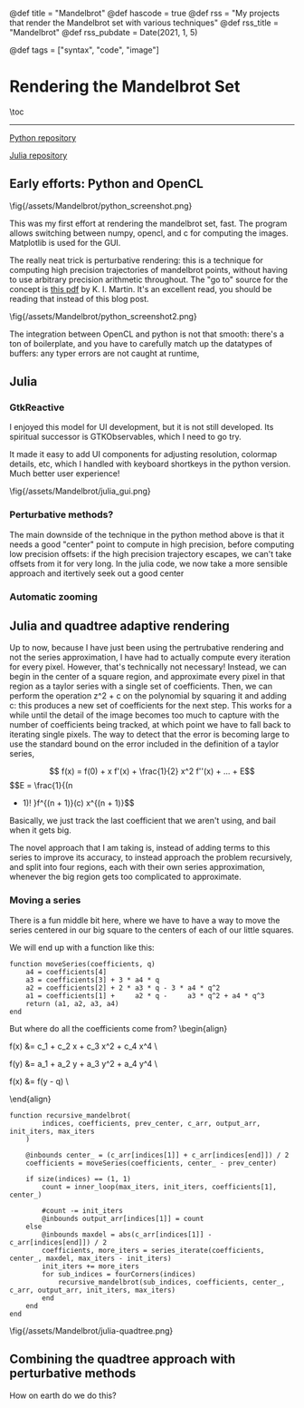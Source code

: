 
@def title = "Mandelbrot"
@def hascode = true
@def rss = "My projects that render the Mandelbrot set with various techniques"
@def rss_title = "Mandelbrot"
@def rss_pubdate = Date(2021, 1, 5)

@def tags = ["syntax", "code", "image"]

# Rendering the Mandelbrot Set

\toc

---

[Python repository](https://github.com/HastingsGreer/MandelBrotGL)

[Julia repository](https://github.com/HastingsGreer/julia_mandelbrot)

## Early efforts: Python and OpenCL

\fig{/assets/Mandelbrot/python_screenshot.png}

This was my first effort at rendering the mandelbrot set, fast.
The program allows switching between numpy, opencl, and c for computing the images. 
Matplotlib is used for the GUI.

The really neat trick is perturbative rendering: this is a technique for computing high precision 
trajectories of mandelbrot points, without having to use arbitrary precision arithmetic throughout.
The "go to" source for the concept is [this pdf](http://www.science.eclipse.co.uk/sft_maths.pdf) by K. I. Martin. 
It's an excellent read, you should be reading that instead of this blog post.

\fig{/assets/Mandelbrot/python_screenshot2.png}

The integration between OpenCL and python is not that smooth: there's a ton of boilerplate, and you have to carefully match up the datatypes of buffers: any typer errors are not caught at runtime, 



## Julia


### GtkReactive

I enjoyed this model for UI development, but it is not still developed. Its spiritual successor is GTKObservables, which I need to go try.

It made it easy to add UI components for adjusting resolution, colormap details, etc, which I handled with keyboard shortkeys in the python version. Much better user experience!

\fig{/assets/Mandelbrot/julia_gui.png}

### Perturbative methods?

The main downside of the technique in the python method above is that it needs a good "center" point to compute in high precision, before computing low precision offsets: if the high precision trajectory escapes, we can't take offsets from it for very long.
In the julia code, we now take a more sensible approach and itertively seek out a good center

### Automatic zooming



## Julia and quadtree adaptive rendering

Up to now, because I have just been using the pertrubative rendering and not
the series approximation, I have had to actually compute every iteration for
every pixel. However, that's technically not necessary!  Instead, we can begin
in the center of a square region, and approximate every pixel in that region as
a taylor series with a single set of coefficients. Then, we can perform the
operation z^2 + c on the polynomial by squaring it and adding c: this produces
a new set of coefficients for the next step. This works for a while until the
detail of the image becomes too much to capture with the number of coefficients
being tracked, at which point we have to fall back to iterating single pixels.
The way to detect that the error is becoming large to use the standard bound on
the error included in the definition of a taylor series, 

$$ f(x) = f(0) + x f'(x) + \frac{1}{2} x^2 f''(x) + ... + E$$ $$E = \frac{1}{(n
+ 1)!  }f^{(n + 1)}(c) x^{(n + 1)}$$ 

Basically, we just track the last coefficient that we aren't using, and bail
when it gets big.

The novel approach that I am taking is, instead of adding terms to this series
to improve its accuracy, to instead approach the problem recursively, and split
into four regions, each with their own series approximation, whenever the big
region gets too complicated to approximate.

### Moving a series

There is a fun middle bit here, where we have to have a way to move the series
centered in our big square to the centers of each of our little squares.

We will end up with a function like this:

```
function moveSeries(coefficients, q)	
	a4 = coefficients[4]
	a3 = coefficients[3] + 3 * a4 * q
	a2 = coefficients[2] + 2 * a3 * q - 3 * a4 * q^2
	a1 = coefficients[1] +     a2 * q -     a3 * q^2 + a4 * q^3
	return (a1, a2, a3, a4)
end
```

But where do all the coefficients come from?
\begin{align}

f(x) &= c_1 + c_2 x + c_3 x^2 + c_4 x^4  \\

f(y) &= a_1 + a_2 y + a_3 y^2 + a_4 y^4  \\

f(x) &= f(y - q) \\

\end{align}
```
function recursive_mandelbrot(
        indices, coefficients, prev_center, c_arr, output_arr, init_iters, max_iters
    )
    
    @inbounds center_ = (c_arr[indices[1]] + c_arr[indices[end]]) / 2
    coefficients = moveSeries(coefficients, center_ - prev_center)
    
    if size(indices) == (1, 1)
        count = inner_loop(max_iters, init_iters, coefficients[1], center_)
        
        #count -= init_iters
        @inbounds output_arr[indices[1]] = count
    else
        @inbounds maxdel = abs(c_arr[indices[1]] - c_arr[indices[end]]) / 2
        coefficients, more_iters = series_iterate(coefficients, center_, maxdel, max_iters - init_iters)
        init_iters += more_iters
        for sub_indices = fourCorners(indices)
            recursive_mandelbrot(sub_indices, coefficients, center_, c_arr, output_arr, init_iters, max_iters)
        end
    end
end	
```
\fig{/assets/Mandelbrot/julia-quadtree.png}

## Combining the quadtree approach with perturbative methods

How on earth do we do this? 
